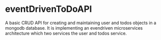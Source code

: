 # eventDrivenToDoAPI
A basic CRUD API for creating and maintaining user and todos objects in a mongodb database.
It is implementing an evendriven microservices architecture which two services the user and todos service.
